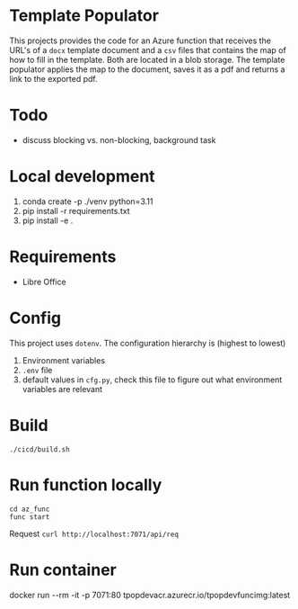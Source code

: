 # Template Populator

This projects provides the code for an Azure function that receives the URL's of a `docx` template document and a `csv` files that contains the map of how to fill in the template. Both are located in a blob storage. The template populator applies the map to the document,  saves it as a pdf and returns a link to the exported pdf.

# Todo
- discuss blocking vs. non-blocking, background task

# Local development
1. conda create -p ./venv python=3.11
2. pip install -r requirements.txt
3. pip install -e .

# Requirements
- Libre Office

# Config
This project uses `dotenv`. The configuration hierarchy is (highest to lowest)
1. Environment variables
2. `.env` file
3. default values in `cfg.py`, check this file to figure out what environment variables are relevant


# Build
`./cicd/build.sh`

# Run function locally
```
cd az_func
func start
```
Request `curl http://localhost:7071/api/req`

# Run container
docker run --rm -it -p 7071:80 tpopdevacr.azurecr.io/tpopdevfuncimg:latest